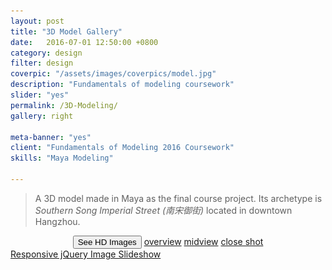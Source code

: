 ```yaml
---
layout: post
title: "3D Model Gallery"
date:   2016-07-01 12:50:00 +0800
category: design
filter: design
coverpic: "/assets/images/coverpics/model.jpg"
description: "Fundamentals of modeling coursework"
slider: "yes"
permalink: /3D-Modeling/
gallery: right

meta-banner: "yes"
client: "Fundamentals of Modeling 2016 Coursework"
skills: "Maya Modeling"

---
```



>A 3D model made in Maya as the final course project. Its archetype is *Southern Song Imperial Street (南宋御街)* located in downtown Hangzhou.

<center>
<div class="button-group">
    <button type="button" class="button button-pill button-tiny button-highlight">See HD Images</button>
	<a href="/assets/images/overview.jpg" type="button" class="button button-pill button-tiny">overview</a>
    <a href="/assets/images/midview.jpg" type="button" class="button button-pill button-tiny">midview</a>
    <a href="/assets/images/insideview.jpg" type="button" class="button button-pill button-tiny">close shot</a>
  </div>
  </center>

<div>
    <div id="amazingslider-wrapper-1" style="display:block;position:relative;max-width:1000px;margin:0px auto 56px;">
        <div id="amazingslider-1" style="display:block;position:relative;margin:0 auto;">
            <ul class="amazingslider-slides" style="display:none;">
                <li><img src="/assets/slider/images/model_overview.jpg" alt="model"  title="Overview" />
                </li>
                <li><img src="/assets/slider/images/model_midview.jpg" alt="model_midview"  title="Midview" />
                </li>
                <li><img src="/assets/slider/images/model_insideview.jpg" alt="model_insideview"  title="Close shot" />
                </li>
            </ul>
            <ul class="amazingslider-thumbnails" style="display:none;">
                <li><img src="/assets/slider/images/model_overview-tn.jpg" alt="model" title="Overview" /></li>
                <li><img src="/assets/slider/images/model_midview-tn.jpg" alt="model_midview" title="Midview" /></li>
                <li><img src="/assets/slider/images/model_insideview-tn.jpg" alt="model_insideview" title="Close shot" /></li>
            </ul>
        <div class="amazingslider-engine"><a href="http://amazingslider.com" title="Responsive jQuery Image Slideshow">Responsive jQuery Image Slideshow</a></div>
        </div>
    </div>
</div>

  
